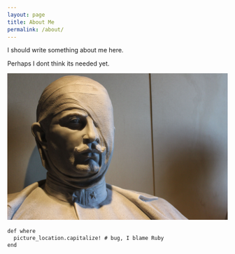 ```yaml
---
layout: page
title: About Me
permalink: /about/
---
```



I should write something about me here.

Perhaps I dont think its needed yet.

![Picture iconing Me](/assets/post1/italian_soldier.jpg)

~~~
def where
  picture_location.capitalize! # bug, I blame Ruby
end
~~~